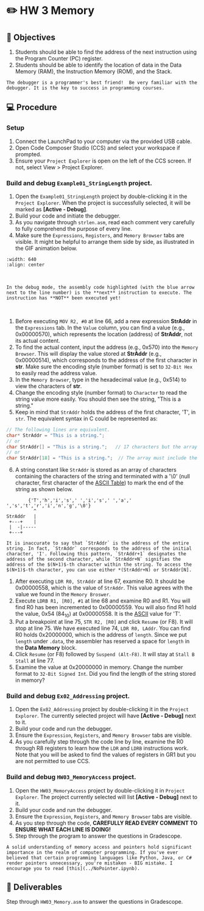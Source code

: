 # ✏️ HW 3 Memory

## 📌 Objectives
1. Students should be able to find the address of the next instruction using the Program Counter (PC) register. 
1. Students should be able to identify the location of data in the Data Memory (RAM), the Instruction Memory (ROM), and the Stack.

```{note}
The debugger is a programmer's best friend!  Be very familiar with the debugger. It is the key to success in programming courses.
```

## 💻 Procedure

### Setup
1. Connect the LaunchPad to your computer via the provided USB cable.
1. Open Code Composer Studio (CCS) and select your workspace if prompted.
1. Ensure your `Project Explorer` is open on the left of the CCS screen. If not, select View > Project Explorer.


### Build and debug `Example01_StringLength` project.

1. Open the `Example01_StringLength` project by double-clicking it in the `Project Explorer`. When the project is successfully selected, it will be marked as **[Active - Debug]**. 
1. Build your code and initiate the debugger.
1. As you navigate through `strlen.asm`, read each comment very carefully to fully comprehend the purpose of every line.
1. Make sure the `Expressions`, `Registers`, and `Memory Browser` tabs are visible. It might be helpful to arrange them side by side, as illustrated in the GIF animation below.

```{image} ./figures/HW3_ArrangeTabs.gif
:width: 640
:align: center
```
<br>

```{note} 
In the debug mode, the assembly code highlighted (with the blue arrow next to the line number) is the **next** instruction to execute. The instruction has **NOT** been executed yet! 
```
<br>

1. Before executing `MOV R2, #0` at line 66, add a new expression **StrAddr** in the `Expressions` tab. In the `Value` column, you can find a value (e.g., 0x00000570), which represents the location (address) of **StrAddr**, not its actual content. 
1. To find the actual content, input the address (e.g., 0x570) into the `Memory Browser`. This will display the value stored at **StrAddr** (e.g., 0x00000514), which corresponds to the address of the first character in **str**. Make sure the encoding style (number format) is set to `32-Bit Hex` to easily read the address value.
1. In the `Memory Browser`, type in the hexadecimal value (e.g., 0x514) to view the characters of **str**.  
1. Change the encoding style (number format) to `Character` to read the string value more easily. You should then see the string, "This is a string."  
1. Keep in mind that `StrAddr` holds the address of the first character, 'T', in `str`. The equivalent syntax in C could be represented as: 

```C
// The following lines are equivalent.
char* StrAddr = "This is a string.";
// or
char StrAddr[] = "This is a string.";   // 17 characters but the array size will be 18.
// or
char StrAddr[18] = "This is a string.";  // The array must include the space for \0'.
```

6. A string constant like `StrAddr` is stored as an array of characters containing the characters of the string and terminated with a '\0' (null character, first character of the [ASCII Table](Resources:ASCII_Table)) to mark the end of the string as shown below.

```
        {'T','h','i','s',' ','i','s',' ','a',' ','s','t','r','i','n','g','\0'} 
          ^     
StrAddr   |     
 +---+    |     
 |  -|-----
 +---+

```

```{important}
It is inaccurate to say that `StrAddr` is the address of the entire string. In fact, `StrAddr` corresponds to the address of the initial character, 'I'. Following this pattern, `StrAddr+1` designates the address of the second character, while `StrAddr+N` signifies the address of the $(N+1)$-th character within the string. To access the $(N+1)$-th character, you can use either *(StrAddr+N) or StrAddr[N].   
```

1. After executing `LDR R0, StrAddr` at line 67, examine R0. It should be 0x00000558, which is the value of `StrAddr`. This value agrees with the value we found in the `Memory Broswer`. 
1. Execute `LDRB R1, [R0], #1` at line 68 and examine R0 and R1. You will find R0 has been incremented to 0x00000559. You will also find R1 hold the value, 0x54 (84$_{10}$) at 0x00000558. It is the [ASCII](Resources:ASCII_Table) value for 'T'.  
1. Put a breakpoint at line 75, `STR R2, [R0]` and click `Resume` (or F8). It will stop at line 75. We have executed line 74, `LDR R0, LAddr`. You can find R0 holds 0x20000000, which is the address of `length`. Since we put `length` under `.data`, the assembler has reserved a space for `length` in the **Data Memory** block.     
1. Click `Resume` (or F8) followed by `Suspend (Alt-F8)`.  It will stay at `Stall B Stall` at line 77.  
1. Examine the value at 0x20000000 in memory. Change the number format to `32-Bit Signed Int`. Did you find the length of the string stored in memory? 

### Build and debug `Ex02_Addressing` project.

1. Open the `Ex02_Addressing` project by double-clicking it in the `Project Explorer`. The currently selected project will have **[Active - Debug]** next to it. 
1. Build your code and run the debugger.
1. Ensure the `Expression`, `Registers`, and `Memory Browser` tabs are visible. 
1. As you carefully step through the code line by line, examine the R0 through R8 registers to learn how the `LDR` and `LDRB` instructions work. Note that you will be asked to find the values of registers in GR1 but you are not permitted to use CCS. 

### Build and debug `HW03_MemoryAccess` project.

1. Open the `HW03_MemoryAccess` project by double-clicking it in `Project Explorer`. The project currently selected will list **[Active - Debug]** next to it. 
1. Build your code and run the debugger.
1. Ensure the `Expression`, `Registers`, and `Memory Browser` tabs are visible. 
1. As you step through the code, **CAREFULLY READ EVERY COMMENT TO ENSURE WHAT EACH LINE IS DOING!**
1. Step through the program to answer the questions in Gradescope.


```{important}
A solid understanding of memory access and pointers hold significant importance in the realm of computer programming. If you've ever believed that certain programming languages like Python, Java, or C# render pointers unnecessary, you're mistaken - BIG mistake. I encourage you to read [this](../NoPointer.ipynb).  
```

## 🚚 Deliverables
Step through `HW03_Memory.asm` to answer the questions in Gradescope.
